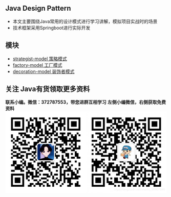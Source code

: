 ## Java Design Pattern

- 本文主要围绕Java常用的设计模式进行学习讲解，模拟项目实战时的场景
- 技术框架采用Springboot进行实际开发

## 模块

- [strategist-model 策略模式](strategist-mode/README.md)
- [factory-model 工厂模式](factory-mode/README.md)
- [decoration-model 装饰者模式](decoration-mode/README.md)


 ## 关注 Java有货领取更多资料
**联系小编。微信：372787553，带您进群互相学习**
**左侧小编微信，右侧获取免费资料**
![在这里插入图片描述](doc/img/3.png)